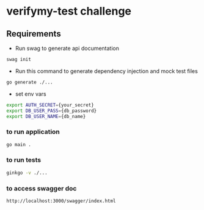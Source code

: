 # verifymy-test challenge

## Requirements

- Run swag to generate api documentation
```sh
swag init
```
- Run this command to generate dependency injection and mock test files
```sh
go generate ./...
```

- set env vars
```sh
export AUTH_SECRET={your_secret}
export DB_USER_PASS={db_password}
export DB_USER_NAME={db_name}
```
### to run application

```sh
go main .
```

### to run tests
```sh
ginkgo -v ./...
```

### to access swagger doc
```
http://localhost:3000/swagger/index.html
```